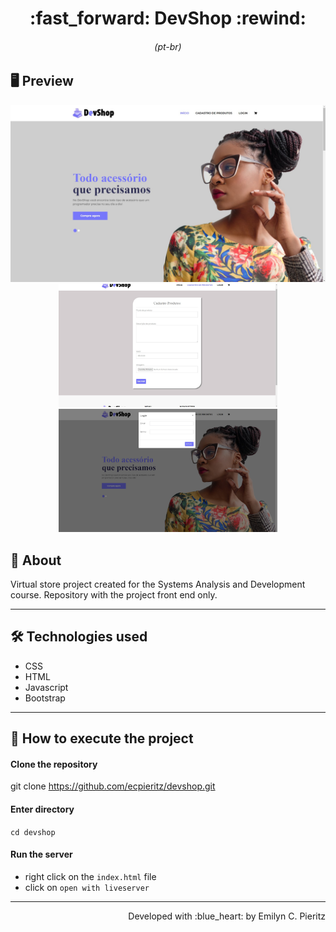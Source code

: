 <h1 align = "center"> :fast_forward: DevShop :rewind: </h1>
<h6 align = "center">(pt-br)</h6>

## 🖥 Preview
<p align = "center">
  <img src = "https://github.com/ecpieritz/devshop/blob/main/assets/images/print-01.jpg?raw=true" width = "700" height = "auto">
  <img src = "https://github.com/ecpieritz/devshop/blob/main/assets/images/print-02.jpg?raw=true" width = "350" height = "auto">
  <img src = "https://github.com/ecpieritz/devshop/blob/main/assets/images/print-03.jpg?raw=true" width = "350" height = "auto">
</p>

## 📖 About
<p>Virtual store project created for the Systems Analysis and Development course. Repository with the project front end only.</p>

---

## 🛠 Technologies used
- CSS
- HTML
- Javascript
- Bootstrap

---


## 🚀 How to execute the project
#### Clone the repository
git clone https://github.com/ecpieritz/devshop.git

#### Enter directory
`cd devshop`

#### Run the server
- right click on the `index.html` file
- click on `open with liveserver`

---
<p align = "right">Developed with :blue_heart: by Emilyn C. Pieritz</p>

